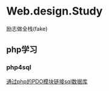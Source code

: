# Web.design.Study
励志做全栈(fake)

## php学习

### php4sql
<a href ="https://github.com/LiujiaHuan/Web.design.Study/edit/main/php/php4sql">通过php的PDO模块链接sql数据库</a>
